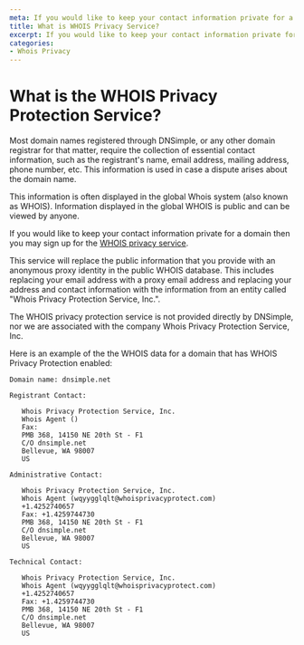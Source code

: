 ```yaml
---
meta: If you would like to keep your contact information private for a domain then you may sign up for the WHOIS privacy service.
title: What is WHOIS Privacy Service?
excerpt: If you would like to keep your contact information private for a domain then you may sign up for the WHOIS privacy service.
categories:
- Whois Privacy
---
```


# What is the WHOIS Privacy Protection Service?

Most domain names registered through DNSimple, or any other domain registrar for that matter, require the collection of essential contact information, such as the registrant's name, email address, mailing address, phone number, etc. This information is used in case a dispute arises about the domain name.

This information is often displayed in the global Whois system (also known as WHOIS). Information displayed in the global WHOIS is public and can be viewed by anyone.

If you would like to keep your contact information private for a domain then you may sign up for the [WHOIS privacy service](/articles/whois-privacy).

This service will replace the public information that you provide with an anonymous proxy identity in the public WHOIS database. This includes replacing your email address with a proxy email address and replacing your address and contact information with the information from an entity called "Whois Privacy Protection Service, Inc.".

<info>
The WHOIS privacy protection service is not provided directly by DNSimple, nor we are associated with the company Whois Privacy Protection Service, Inc.
</info>

Here is an example of the the WHOIS data for a domain that has WHOIS Privacy Protection enabled:

~~~
Domain name: dnsimple.net

Registrant Contact:

   Whois Privacy Protection Service, Inc.
   Whois Agent ()
   Fax:
   PMB 368, 14150 NE 20th St - F1
   C/O dnsimple.net
   Bellevue, WA 98007
   US

Administrative Contact:

   Whois Privacy Protection Service, Inc.
   Whois Agent (wqyygglqlt@whoisprivacyprotect.com)
   +1.4252740657
   Fax: +1.4259744730
   PMB 368, 14150 NE 20th St - F1
   C/O dnsimple.net
   Bellevue, WA 98007
   US

Technical Contact:

   Whois Privacy Protection Service, Inc.
   Whois Agent (wqyygglqlt@whoisprivacyprotect.com)
   +1.4252740657
   Fax: +1.4259744730
   PMB 368, 14150 NE 20th St - F1
   C/O dnsimple.net
   Bellevue, WA 98007
   US
~~~
